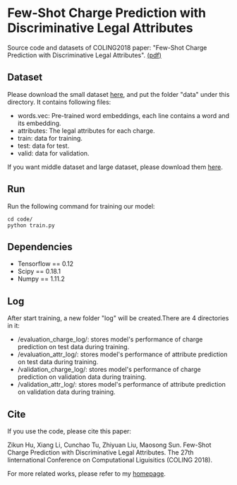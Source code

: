 # Few-Shot Charge Prediction with Discriminative Legal Attributes
Source code and datasets of COLING2018 paper: "Few-Shot Charge Prediction with Discriminative Legal Attributes". [(pdf)](http://thunlp.org/~tcc/publications/coling2018_attribute.pdf)
## Dataset
Please download the small dataset [here](https://pan.baidu.com/s/1JQaAnx6tcClF0k7iU7r3_Q), and  put the folder "data" under this directory. It contains following files:

* words.vec: Pre-trained word embeddings, each line contains a word and its embedding. 
* attributes: The legal attributes for each charge.
* train: data for training.
* test: data for test.
* valid: data for validation.

If you want middle dataset and large dataset, please download them [here](https://pan.baidu.com/s/1JgyN3JhNBlylM1N3FQfNwA).
## Run
Run the following command for training our model:

    cd code/
    python train.py

## Dependencies
* Tensorflow == 0.12
* Scipy == 0.18.1
* Numpy == 1.11.2

## Log
After start training,  a new folder "log" will be created.There are 4 directories in it:

* /evaluation_charge_log/: stores model's performance of charge prediction on test data during training.
* /evaluation_attr_log/: stores model's performance of attribute prediction on test data during training.
* /validation_charge_log/: stores model's performance of charge prediction on validation data during training.
* /validation_attr_log/: stores model's performance of attribute prediction on validation data during training.

## Cite
If you use the code, please cite this paper:
  
Zikun Hu, Xiang Li, Cunchao Tu, Zhiyuan Liu, Maosong Sun. Few-Shot Charge Prediction with Discriminative Legal Attributes. The 27th Iinternational Conference on Computational Liguisitics (COLING 2018).

For more related works, please refer to my [homepage](http://thunlp.org/~tcc/).
